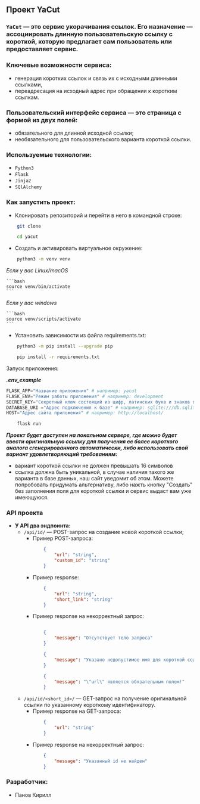 ## Проект YaCut
### `YaCut` — это сервис укорачивания ссылок. Его назначение — ассоциировать длинную пользовательскую ссылку с короткой, которую предлагает сам пользователь или предоставляет сервис.

### Ключевые возможности сервиса:
- генерация коротких ссылок и связь их с исходными длинными ссылками,
- переадресация на исходный адрес при обращении к коротким ссылкам.

### Пользовательский интерфейс сервиса — это страница с формой из двух полей:
- обязательного для длинной исходной ссылки;
- необязательного для пользовательского варианта короткой ссылки.

### Используемые технологии:
- `Python3`
- `Flask`
- `Jinja2`
- `SQlAlchemy`

### Как запустить проект:
- Клонировать репозиторий и перейти в него в командной строке:

```bash
    git clone
```

```bash
    cd yacut
```

- Cоздать и активировать виртуальное окружение:

```bash
    python3 -m venv venv
```

*Если у вас Linux/macOS*

    ```bash
    source venv/bin/activate
    ```

*Если у вас windows*

    ```bash
    source venv/scripts/activate
    ```

- Установить зависимости из файла requirements.txt:

```bash
    python3 -m pip install --upgrade pip
```

```bash
    pip install -r requirements.txt
```
Запуск приложения:

***.env_example***
```python
FLASK_APP="Название приложения" # например: yacut
FLASK_ENV="Режим работы приложения" # например: development
SECRET_KEY="Секретный ключ состоящий из цифр, латинских букв и знаков пунктуации" # например: 8J2c|(Ljtm"ks47rBAQ\kQp$C
DATABASE_URI ="Адрес подключения к базе" # например: sqlite:///db.sqlite3
HOST="Адрес сайта приложения" # например: http://localhost/
```

```bash
    flask run
```

***Проект будет доступен на локальном сервере, где можно будет ввести оригинальную ссылку для получения ее более короткого аналога сгенерированного автоматически, либо использовать свой вариант удовлетворяющий требованиям:***
- вариант короткой ссылки не должен превышать 16 символов
- ссылка должна быть уникальной, в случае наличия такого же варианта в базе данных, наш сайт уведомит об этом. Можете попробовать придумать альтернативу, либо нажть кнопку "Создать" без заполнения поля для короткой ссылки и сервис выдаст вам уже имеющуюся.

### API проекта
- **У API  два эндпоинта:**
    - `/api/id/` — POST-запрос на создание новой короткой ссылки;
        - Пример POST-запроса:
            ```json
                {
                    "url": "string",
                    "custom_id": "string"
                }
            ```
        - Пример response:
            ```json
                {
                    "url": "string",
                    "short_link": "string"
                }
            ```
        - Пример response на некорректный запрос:
            ```json

                {
                    "message": "Отсутствует тело запроса"
                }

                {
                    "message": "Указано недопустимое имя для короткой ссылки"
                }

                {
                    "message": "\"url\" является обязательным полем!"
                }
            ```
    - `/api/id/<short_id>/` — GET-запрос на получение оригинальной ссылки по указанному короткому идентификатору.
        - Пример response на GET-запроса:
            ```json
                {
                    "url": "string"
                }
            ```
        - Пример response на некорректный запрос:
            ```json
                {
                    "message": "Указанный id не найден"
                }
            ```

 ### Разработчик:
- Панов Кирилл